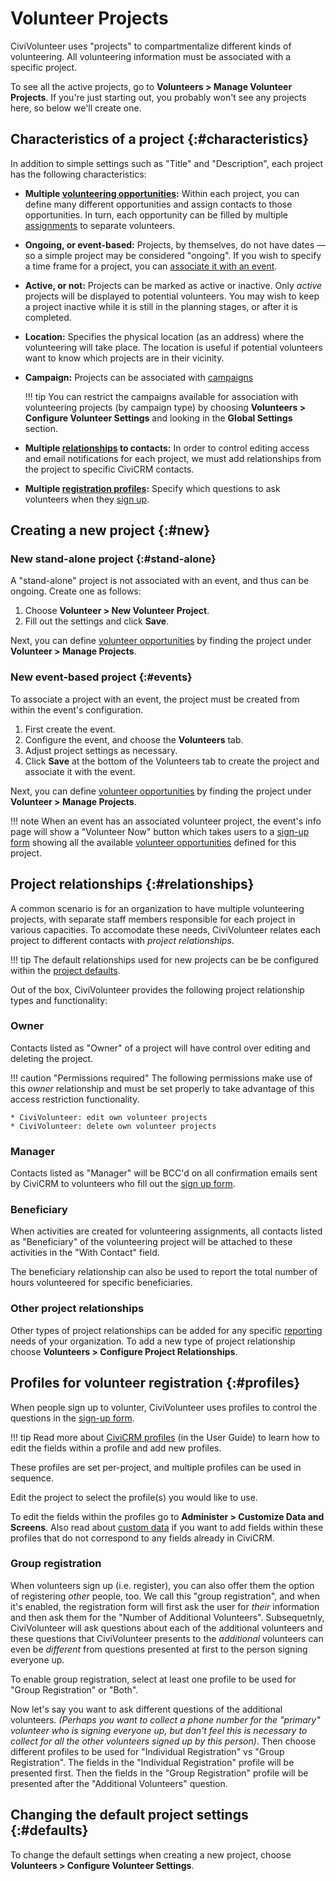# Volunteer Projects

CiviVolunteer uses "projects" to compartmentalize different kinds of volunteering. All volunteering information must be associated with a specific project.

To see all the active projects, go to **Volunteers > Manage Volunteer Projects**. If you're just starting out, you probably won't see any projects here, so below we'll create one.

## Characteristics of a project {:#characteristics}

In addition to simple settings such as "Title" and "Description", each project has the following characteristics:

* **Multiple [volunteering opportunities](#opportunities):** Within each project, you can define many different opportunities and assign contacts to those opportunities. In turn, each opportunity can be filled by multiple [assignments](assignments) to separate volunteers.

* **Ongoing, or event-based:** Projects, by themselves, do not have dates &mdash; so a simple project may be considered "ongoing". If you wish to specify a time frame for a project, you can [associate it with an event](#events).

* **Active, or not:** Projects can be marked as active or inactive. Only *active* projects will be displayed to potential volunteers. You may wish to keep a project inactive while it is still in the planning stages, or after it is completed.

* **Location:** Specifies the physical location (as an address) where the volunteering will take place. The location is useful if potential volunteers want to know which projects are in their vicinity.

* **Campaign:** Projects can be associated with [campaigns](https://docs.civicrm.org/user/en/stable/campaign/what-is-civicampaign/)

    !!! tip
        You can restrict the campaigns available for association with volunteering projects (by campaign type) by choosing **Volunteers > Configure Volunteer Settings** and looking in the **Global Settings** section.

* **Multiple [relationships](#relationships) to contacts:** In order to control editing access and email notifications for each project, we must add relationships from the project to specific CiviCRM contacts.

* **Multiple [registration profiles](#profiles):** Specify which questions to ask volunteers when they [sign up](sign-up-form).


## Creating a new project {:#new}

### New stand-alone project {:#stand-alone}

A "stand-alone" project is not associated with an event, and thus can be ongoing. Create one as follows:

1. Choose **Volunteer > New Volunteer Project**.
2. Fill out the settings and click **Save**.

Next, you can define [volunteer opportunities](/opportunities) by finding the project under **Volunteer > Manage Projects**.

### New event-based project {:#events}

To associate a project with an event, the project must be created from within the event's configuration.

1. First create the event.
2. Configure the event, and choose the **Volunteers** tab.
3. Adjust project settings as necessary.
3. Click **Save** at the bottom of the Volunteers tab to create the project and associate it with the event.

Next, you can define [volunteer opportunities](/opportunities) by finding the project under **Volunteer > Manage Projects**.

!!! note
    When an event has an associated volunteer project, the event's info page will show a "Volunteer Now" button which takes users to a [sign-up form](/sign-up-form) showing all the available [volunteer opportunities](/opportunities) defined for this project.


## Project relationships {:#relationships}

A common scenario is for an organization to have multiple volunteering projects, with separate staff members responsible for each project in various capacities. To accomodate these needs, CiviVolunteer relates each project to different contacts with *project relationships*.

!!! tip
    The default relationships used for new projects can be be configured within the [project defaults](#defaults).

Out of the box, CiviVolunteer provides the following project relationship types and functionality:

### Owner

Contacts listed as "Owner" of a project will have control over editing and deleting the project.

!!! caution "Permissions required"
    The following permissions make use of this *owner* relationship and must be set properly to take advantage of this access restriction functionality.

    * CiviVolunteer: edit own volunteer projects
    * CiviVolunteer: delete own volunteer projects

### Manager

Contacts listed as "Manager" will be BCC'd on all confirmation emails sent by CiviCRM to volunteers who fill out the [sign up form](/sign-up-form).

### Beneficiary

When activities are created for volunteering assignments, all contacts listed as "Beneficiary" of the volunteering project will be attached to these activities in the "With Contact" field.

The beneficiary relationship can also be used to report the total number of hours volunteered for specific beneficiaries.

### Other project relationships

Other types of project relationships can be added for any specific [reporting](/reporting) needs of your organization. To add a new type of project relationship choose **Volunteers > Configure Project Relationships**.


## Profiles for volunteer registration {:#profiles}

When people sign up to volunter, CiviVolunteer uses profiles to control the questions in the [sign-up form](/sign-up-form).

!!! tip
    Read more about [CiviCRM profiles](https://docs.civicrm.org/user/en/stable/organising-your-data/profiles/) (in the User Guide) to learn how to edit the fields within a profile and add new profiles.

These profiles are set per-project, and multiple profiles can be used in sequence.

Edit the project to select the profile(s) you would like to use.

To edit the fields within the profiles go to **Administer > Customize Data and Screens**. Also read about [custom data](/custom-data) if you want to add fields within these profiles that do not correspond to any fields already in CiviCRM.

### Group registration

When volunteers sign up (i.e. register), you can also offer them the option of  registering *other* people, too. We call this "group registration", and when it's enabled, the registration form will first ask the user for *their* information and then ask them for the "Number of Additional Volunteers". Subsequetnly, CiviVolunteer will ask questions about each of the additional volunteers and these questions that CiviVolunteer presents to the *additional* volunteers can even be *different* from questions presented at first to the person signing everyone up.

To enable group registration, select at least one profile to be used for "Group Registration" or "Both".

Now let's say you want to ask different questions of the additional volunteers. *(Perhaps you want to collect a phone number for the "primary" volunteer who is signing everyone up, but don't feel this is necessary to collect for all the other volunteers signed up by this person)*. Then choose different profiles to be used for "Individual Registration" vs "Group Registration". The fields in the "Individual Registration" profile will be presented first. Then the fields in the "Group Registration" profile will be presented after the "Additional Volunteers" question.


## Changing the default project settings {:#defaults}

To change the default settings when creating a new project, choose **Volunteers > Configure Volunteer Settings**.

